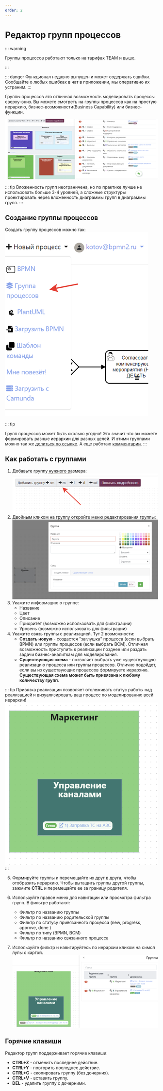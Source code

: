 ```yaml
---
order: 2
---
```


# Редактор групп процессов

::: warning

Группы процессов работают только на тарифах TEAM и выше.

:::

::: danger
Функционал недавно выпущен и может содержать ошибки. Сообщайте о любых ошибках в чат в приложении, мы оперативно их устраним.
:::

Группы процессов это отличная возможность моделировать процессы сверху-вниз. Вы можете смотреть на группы процессов как на простую иерархию, бизнес-возможности(Business Capability) или бизнес-функции.

![image](diagram-group.png)

::: tip
Вложенность групп неограничена, но по практике лучше не использовать больше 3-4 уровней, а сложные структуры проектировать через вложенность диаграммы групп в диаграммы групп.
:::

## Создание группы процессов

Создать группу процессов можно так:
![image](create-group.png)

::: tip

Групп процессов может быть сколько угодно! Это значит что вы можете формировать разные иерархии для разных целей. И этими группами можно так же [делиться по ссылке](#поделиться-диаграммои). А еще работаю [комментарии](#комментирование).
:::

## Как работать с группами

1. Добавьте группу нужного размера:  
   ![image](create-group-1.png)
2. Двойным кликом на группу откройте меню редактирования группы:
   ![image](create-group-2.png)
3. Укажите информацию о группе:
   - Название
   - Цвет
   - Описание
   - Приоритет (возможно использовать для фильтрации)
   - Уровень (возможно использовать для фильтрации)
4. Укажите связь группы с реализацией. Тут 2 возможности:
   - **Создать новую** - создастся "заглушка" процесса (если выбрать BPMN) или группы процессов (если выбрать BCM). Отличная возможность приступить к реализации позднее или раздать задачи бизнес-аналиткам для моделирования.
   - **Существующая схема** - позволяет выбрать уже существующую реализацию процесса или группы процессов. Отлично подойдет, если вы из существующих процессов формируете иерархию. **Существующая схема может быть привязана к любому количеству групп**.

::: tip
Привязка реализации позволяет отслеживать статус работы над реализацией и визуализировать ваш процесс по моделированию всей иерархии!
![image](create-group-3.png)
::: 

5. Формируйте группы и перемещайте их друг в друга, чтобы отобразить иерархию. Чтобы вытащить группы другой группы, зажмите **CTRL** и перемещайте ее за границу родителя.

6. Используйте правое меню для навигации или просмотра фильтра групп. В фильтре работают:
   - Фильтр по названию группы
   - Фильтр по названию родительской группы
   - Фильтр по статусу привязанного процесса (new, progress, approve, done )
   - Фильтр по типу (BPMN, BCM)
   - Фильтр по названию связанного процесса
7. Используйте фильтр и навигируйтесь по иерархии кликом на симол лупы с картой.  
   ![image](create-group-4.png)

## Горячие клавиши

Редактор групп поддерживает горячие клавиши:

- **CTRL+Z** - отменить последнее действие.
- **CTRL+Y** - повторить последнее действие.
- **CTRL+C** - скопировать группу (без дочерних).
- **CTRL+V** - вставить группу.
- **DEL** - удалить группу с дочерними.
